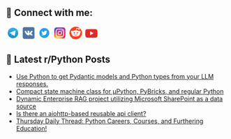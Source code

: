 ## 🔎 Connect with me:
[<img src="https://github.com/bullbesh/bullbesh/blob/main/images/Telegram.png" width="32" height="32" />](https://t.me/bullbesh)
[<img src="https://github.com/bullbesh/bullbesh/blob/main/images/VK.png" width="32" height="32" />](https://vk.com/bullbesh)
[<img src="https://github.com/bullbesh/bullbesh/blob/main/images/Twitter.png" width="32" height="32" />](https://twitter.com/bullbesh1)
[<img src="https://github.com/bullbesh/bullbesh/blob/main/images/Instagram.png" width="32" height="32" />](https://www.instagram.com/bullbesh)
[<img src="https://github.com/bullbesh/bullbesh/blob/main/images/Reddit.png" width="32" height="32" />](https://www.reddit.com/user/bullbesh)
[<img src="https://github.com/bullbesh/bullbesh/blob/main/images/YouTube.png" width="32" height="32" />](https://www.youtube.com/channel/UCtfjRs6uzgq5mfm8S06WTcg)

## 📕 Latest r/Python Posts
<!-- BLOG-POST-LIST:START -->
- [Use Python to get Pydantic models and Python types from your LLM responses.](https://www.reddit.com/r/Python/comments/1e6l3qp/use_python_to_get_pydantic_models_and_python/)
- [Compact state machine class for µPython, PyBricks, and regular Python](https://www.reddit.com/r/Python/comments/1e6id9v/compact_state_machine_class_for_µpython_pybricks/)
- [Dynamic Enterprise RAG project utilizing Microsoft SharePoint as a data source](https://www.reddit.com/r/Python/comments/1e6alk8/dynamic_enterprise_rag_project_utilizing/)
- [Is there an aiohttp-based reusable api client?](https://www.reddit.com/r/Python/comments/1e64tuy/is_there_an_aiohttpbased_reusable_api_client/)
- [Thursday Daily Thread: Python Careers, Courses, and Furthering Education!](https://www.reddit.com/r/Python/comments/1e5xg1b/thursday_daily_thread_python_careers_courses_and/)
<!-- BLOG-POST-LIST:END -->
